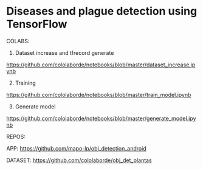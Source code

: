 # Diseases and plague detection using TensorFlow

COLABS:

1. Dataset increase and tfrecord generate

https://github.com/cololaborde/notebooks/blob/master/dataset_increase.ipynb

2. Training

https://github.com/cololaborde/notebooks/blob/master/train_model.ipynb

3. Generate model

https://github.com/cololaborde/notebooks/blob/master/generate_model.ipynb

REPOS:

APP: https://github.com/mapo-lp/obj_detection_android

DATASET: https://github.com/cololaborde/obj_det_plantas
